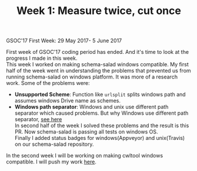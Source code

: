 ﻿---
layout: post
title: "Week 1: Measure twice, cut once"
description: Why this Blog!
headline: 
modified: 2017-06-04
category: GSOC
tags: [GSOC cwltool schema-salad]
imagefeature: cover1.jpg
comments: true
mathjax: 
---
GSOC'17 First Week: 29 May 2017- 5 June 2017

First week of GSOC'17 coding period has ended. And it's time to look at the progress I made in this week.  
This week I worked on making schema-salad windows compatible. My first half of the week went in understanding the problems that prevented us from running schema-salad on
windows platform. It was more of a research work. Some of the problems were:  
* **Unsupported Scheme**: Function like `urlsplit` splits windows path and assumes windows Drive name as schemes.  
* **Windows path separator**: Windows and unix use different path separator which caused problems. But why Windows use different path separator, [see here](https://www.howtogeek.com/181774/why-windows-uses-backslashes-and-everything-else-uses-forward-slashes/)  
In second half of the week I solved these problems and the result is this PR. Now schema-salad is passing all tests on windows OS.  
Finally I added status badges for windows(Appveyor) and unix(Travis) on our schema-salad repository.
 
In the second week I will be working on making cwltool windows compatible. I will push my work [here](https://github.com/common-workflow-language/cwltool/pull/414).
